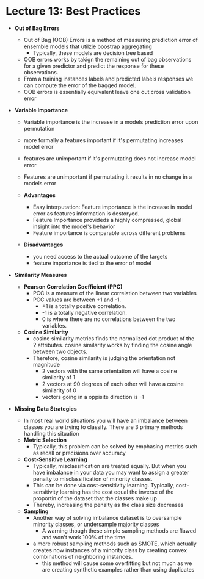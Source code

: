 # Lecture 13: Best Practices

- **Out of Bag Errors**
    - Out of Bag (OOB) Errors is a method of measuring prediction error of ensemble models that utilzie boostrap aggregating 
        - Typically, these models are decision tree based
    - OOB errors works by takign the remaining out of bag observations for a given predictor and predict the response for these observations.
    - From a training instances labels and predicted labels responses we can compute the error of the bagged model.
    - OOB errors is essentially equivalent leave one out cross validation error

- **Variable Importance**
    - Variable importance is the increase in a models prediction error upon permutation
    - more formally a features important if it's permutating increases model error 
    - features are unimportant if it's permutating does not increase model error
    - Features are unimportant if permutating it results in no change in a models error
    
    - **Advantages**
        - Easy interputation: Feature importance is the increase in model error as features information is destoryed.
        - Feature Importance provideds a highly compressed, global insight into the model's behavior
        - Feature importance is comparable across different problems
    - **Disadvantages**
        - you need access to the actual outcome of the targets
        - feature importance is tied to the error of model

- **Similarity Measures**
    - **Pearson Correlation Coefficient (PPC)**
        - PCC is a measure of the linear correlation between two variables
        - PCC values are between +1 and -1. 
            - +1 is a totally positive correlation.
            - -1 is a totally negative correlation.
            - 0 is where there are no correlations between the two variables.
    - **Cosine Similarity**
        - cosine similarity metrics finds the normalized dot product of the 2 attributes. cosine similarity works by finding the cosine angle between two objects.
        - Therefore, cosine similarity is judging the orientation not magnitude 
            - 2 vectors with the same orientation will have a cosine similarity of 1
            - 2 vectors at 90 degrees of each other will have a cosine similarity of 0
            - vectors going in a oppisite direction is -1

- **Missing Data Strategies**
    - In most real world situations you will have an imbalance between classes you are trying to classify. There are 3 primary methods handling this situation
    - **Metric Selection**
        - Typically, this problem can be solved by emphasing metrics such as recall or precisions over accuracy
    - **Cost-Sensitive Learning**
        - Typically, misclassification are treated equally. But when you have imbalance in your data you may want to assign a greater penalty to misclassification of minority classes.
        - This can be done via cost-sensitivity learning. Typically, cost-sensitivity learning has the cost equal the inverse of the proportin of the dataset that the classes make up
        - Thereby, increasing the penalty as the class size decreases
    - **Sampling**
        - Another way of solving imbalance dataset is to oversample minority classes, or undersample majority classes
            - A warning though these simple sampling methods are flawed and won't work 100% of the time.
        - a more robust sampling methods such as SMOTE, which actually creates now instances of a minority class by creating convex combinations of neighboring instances.
            - this method will cause some overfitting but not much as we are creating synthetic examples rather than using duplicates